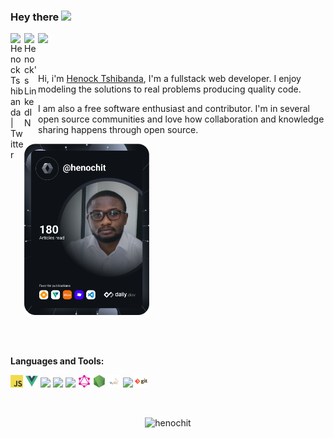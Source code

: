 ### Hey there <img src="https://media.giphy.com/media/hvRJCLFzcasrR4ia7z/giphy.gif" width="2px">
<a href="https://twitter.com/TshibandaHenock">
  <img align="left" alt="Henock Tshibanda | Twitter" width="22px" src="https://raw.githubusercontent.com/peterthehan/peterthehan/master/assets/twitter.svg" />
</a>
<a href="https://www.linkedin.com/in/henock-tshibanda-56ba88158/">
  <img align="left" alt="Henock's LinkedIN" width="22px" src="https://raw.githubusercontent.com/peterthehan/peterthehan/master/assets/linkedin.svg" />
</a>

![](https://visitor-badge.glitch.me/badge?page_id=henochit/henochit)

<br />

Hi, i'm [Henock Tshibanda](https://protofolio-henochit.vercel.app/), I'm a fullstack web developer. I enjoy modeling the solutions to real problems producing quality code.

I am also a free software enthusiast and contributor. I'm in several open source communities and love how collaboration and knowledge sharing happens through open source.

<a href="https://app.daily.dev/henochit"><img src="https://github.com/henochit/henochit/blob/main/devcard.svg" width="200" alt="Henock's Dev Card" /></a>
  
  <br />
  <br />
  
**Languages and Tools:**  

<code><img height="20" src="https://raw.githubusercontent.com/github/explore/80688e429a7d4ef2fca1e82350fe8e3517d3494d/topics/javascript/javascript.png"></code>
<code><img height="20" src="https://raw.githubusercontent.com/github/explore/80688e429a7d4ef2fca1e82350fe8e3517d3494d/topics/vue/vue.png"></code>
<code><img height="20" src="https://laravel.com/img/favicon/favicon.ico"></code>
<code><img height="20" src="https://www.php.net/favicon.ico"></code>
<code><img height="20" src="https://www.docker.com/wp-content/uploads/2022/01/cropped-Docker-R-Logo-08-2018-Monochomatic-RGB_Moby-x1-192x192.png"></code>
<code><img height="20" src="https://raw.githubusercontent.com/github/explore/5c058a388828bb5fde0bcafd4bc867b5bb3f26f3/topics/graphql/graphql.png"></code>
<code><img height="20" src="https://raw.githubusercontent.com/github/explore/80688e429a7d4ef2fca1e82350fe8e3517d3494d/topics/nodejs/nodejs.png"></code>
<code><img height="20" src="https://raw.githubusercontent.com/github/explore/80688e429a7d4ef2fca1e82350fe8e3517d3494d/topics/mysql/mysql.png"></code>
<code><img height="20" src="https://neo4j.com/favicon.ico"></code>
<code><img height="20" src="https://raw.githubusercontent.com/github/explore/80688e429a7d4ef2fca1e82350fe8e3517d3494d/topics/git/git.png"></code>

<br />

<p align="center"> <img src="https://github-readme-stats.vercel.app/api?username=henochit&show_icons=true&theme=gotham" alt="henochit" />
